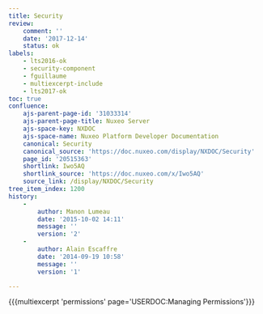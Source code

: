 ```yaml
---
title: Security
review:
    comment: ''
    date: '2017-12-14'
    status: ok
labels:
    - lts2016-ok
    - security-component
    - fguillaume
    - multiexcerpt-include
    - lts2017-ok
toc: true
confluence:
    ajs-parent-page-id: '31033314'
    ajs-parent-page-title: Nuxeo Server
    ajs-space-key: NXDOC
    ajs-space-name: Nuxeo Platform Developer Documentation
    canonical: Security
    canonical_source: 'https://doc.nuxeo.com/display/NXDOC/Security'
    page_id: '20515363'
    shortlink: Iwo5AQ
    shortlink_source: 'https://doc.nuxeo.com/x/Iwo5AQ'
    source_link: /display/NXDOC/Security
tree_item_index: 1200
history:
    -
        author: Manon Lumeau
        date: '2015-10-02 14:11'
        message: ''
        version: '2'
    -
        author: Alain Escaffre
        date: '2014-09-19 10:58'
        message: ''
        version: '1'

---
```

{{{multiexcerpt 'permissions' page='USERDOC:Managing Permissions'}}}
